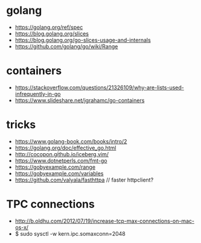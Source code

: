 # golang
* https://golang.org/ref/spec
* https://blog.golang.org/slices
* https://blog.golang.org/go-slices-usage-and-internals
* https://github.com/golang/go/wiki/Range

# containers
* https://stackoverflow.com/questions/21326109/why-are-lists-used-infrequently-in-go
* https://www.slideshare.net/jgrahamc/go-containers

# tricks
* https://www.golang-book.com/books/intro/2
* https://golang.org/doc/effective_go.html
* http://cocopon.github.io/iceberg.vim/
* https://www.dotnetperls.com/fmt-go
* https://gobyexample.com/range
* https://gobyexample.com/variables
* https://github.com/valyala/fasthttpa // faster httpclient?

# TPC connections
* http://b.oldhu.com/2012/07/19/increase-tcp-max-connections-on-mac-os-x/
* $ sudo sysctl -w kern.ipc.somaxconn=2048
